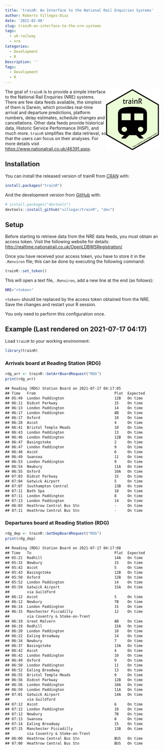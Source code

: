 ```yaml
---
title: 'trainR: An Interface to the National Rail Enquiries Systems'
author: Roberto Villegas-Diaz
date: '2021-02-08'
slug: trainR-an-interface-to-the-nre-systems
tags:
  - uk-railway
  - nre
Categories:
  - Development
  - R
Description: ''
Tags:
  - Development
  - R
---
```


<img src="https://raw.githubusercontent.com/villegar/trainR/main/inst/images/logo.png" alt="logo" align="right" height=200px/>

The goal of `trainR` is to provide a simple interface to the 
National Rail Enquiries (NRE) systems. There are few data feeds 
available, the simplest of them is Darwin, which provides real-time 
arrival and departure predictions, platform numbers, delay estimates, 
schedule changes and cancellations. Other data feeds provide historical 
data, Historic Service Performance (HSP), and much more. `trainR` 
simplifies the data retrieval, so that the users can focus on their 
analyses. For more details visit 
https://www.nationalrail.co.uk/46391.aspx.

## Installation

You can install the released version of trainR from [CRAN](https://CRAN.R-project.org) with:

``` r
install.packages("trainR")
```

And the development version from [GitHub](https://github.com/) with:

``` r
# install.packages("devtools")
devtools::install_github("villegar/trainR", "dev")
```

## Setup
Before starting to retrieve data from the NRE data feeds, you must obtain an access token. 
Visit the following website for details: http://realtime.nationalrail.co.uk/OpenLDBWSRegistration/

Once you have received your access token, you have to store it in the `.Renviron` file; this can be 
done by executing the following command:


```r
trainR::set_token()
```

This will open a text file, `.Renviron`, add a new line at the end (as follows):

```bash
NRE="<token>"
```

`<token>` should be replaced by the access token obtained from the NRE. Save the changes and restart 
your R session.

You only need to perform this configuration once.

## Example (Last rendered on 2021-07-17 04:17)

Load `trainR` to your working environment:

```r
library(trainR)
```

### Arrivals board at Reading Station (RDG)


```r
rdg_arr <- trainR::GetArrBoardRequest("RDG")
print(rdg_arr)
```

```
## Reading (RDG) Station Board on 2021-07-17 04:17:05
## Time   From                                    Plat  Expected
## 05:49  London Paddington                       12B   On time
## 06:11  Didcot Parkway                          15    On time
## 06:13  London Paddington                       14    On time
## 06:17  London Paddington                       8B    On time
## 06:17  Oxford                                  10    On time
## 06:28  Ascot                                   4     On time
## 06:41  Bristol Temple Meads                    10    On time
## 06:43  London Paddington                       13    On time
## 06:46  London Paddington                       12B   On time
## 06:47  Basingstoke                             2     On time
## 06:47  London Paddington                       9     On time
## 06:48  Ascot                                   6     On time
## 06:49  Swansea                                 11    On time
## 06:53  London Paddington                       9     On time
## 06:54  Newbury                                 11A   On time
## 06:55  Oxford                                  10A   On time
## 07:03  Didcot Parkway                          15    On time
## 07:04  Gatwick Airport                         5     On time
## 07:07  Southampton Central                     13B   On time
## 07:11  Bath Spa                                10    On time
## 07:11  London Paddington                       8     On time
## 07:13  London Paddington                       14    On time
## 06:03  Heathrow Central Bus Stn                -     On time
## 07:11  Heathrow Central Bus Stn                -     On time
```

### Departures board at Reading Station (RDG)


```r
rdg_dep <- trainR::GetDepBoardRequest("RDG")
print(rdg_dep)
```

```
## Reading (RDG) Station Board on 2021-07-17 04:17:08
## Time   To                                      Plat  Expected
## 05:21  Redhill                                 14A   On time
## 05:32  Newbury                                 15    On time
## 05:42  Ascot                                   5     On time
## 05:43  Basingstoke                             12B   On time
## 05:50  Oxford                                  12B   On time
## 05:52  London Paddington                       14    On time
## 05:59  Gatwick Airport                         15A   On time
##        via Guildford                           
## 06:12  Ascot                                   5     On time
## 06:12  Newbury                                 7B    On time
## 06:14  London Paddington                       15    On time
## 06:15  Manchester Piccadilly                   12    On time
##        via Coventry & Stoke-on-Trent           
## 06:19  Great Malvern                           8B    On time
## 06:19  Redhill                                 15A   On time
## 06:20  London Paddington                       10    On time
## 06:22  Ealing Broadway                         14    On time
## 06:34  Newbury                                 7     On time
## 06:37  Basingstoke                             13A   On time
## 06:42  Ascot                                   4     On time
## 06:42  London Paddington                       10    On time
## 06:49  Oxford                                  9     On time
## 06:50  London Paddington                       11    On time
## 06:52  Ealing Broadway                         13    On time
## 06:55  Bristol Temple Meads                    9     On time
## 06:56  Didcot Parkway                          12B   On time
## 06:56  London Paddington                       10A   On time
## 06:59  London Paddington                       11A   On time
## 07:01  Gatwick Airport                         14A   On time
##        via Guildford                           
## 07:12  Ascot                                   6     On time
## 07:12  London Paddington                       10    On time
## 07:12  Newbury                                 7B    On time
## 07:13  Swansea                                 8     On time
## 07:14  Ealing Broadway                         15    On time
## 07:15  Manchester Piccadilly                   13B   On time
##        via Coventry & Stoke-on-Trent           
## 06:00  Heathrow Central Bus Stn                BUS   On time
## 07:00  Heathrow Central Bus Stn                BUS   On time
```
